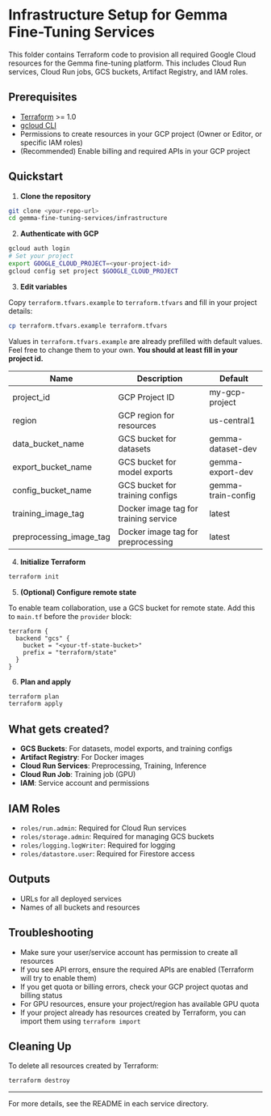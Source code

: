 # Infrastructure Setup for Gemma Fine-Tuning Services

This folder contains Terraform code to provision all required Google Cloud resources for the Gemma fine-tuning platform. This includes Cloud Run services, Cloud Run jobs, GCS buckets, Artifact Registry, and IAM roles.

## Prerequisites

- [Terraform](https://www.terraform.io/downloads.html) >= 1.0
- [gcloud CLI](https://cloud.google.com/sdk/docs/install)
- Permissions to create resources in your GCP project (Owner or Editor, or specific IAM roles)
- (Recommended) Enable billing and required APIs in your GCP project

## Quickstart

1. **Clone the repository**

```bash
git clone <your-repo-url>
cd gemma-fine-tuning-services/infrastructure
```

2. **Authenticate with GCP**

```bash
gcloud auth login
# Set your project
export GOOGLE_CLOUD_PROJECT=<your-project-id>
gcloud config set project $GOOGLE_CLOUD_PROJECT
```

3. **Edit variables**

Copy `terraform.tfvars.example` to `terraform.tfvars` and fill in your project details:

```bash
cp terraform.tfvars.example terraform.tfvars
```

Values in `terraform.tfvars.example` are already prefilled with default values. Feel free to change them to your own. **You should at least fill in your project id.**

| Name                    | Description                           | Default            |
| ----------------------- | ------------------------------------- | ------------------ |
| project_id              | GCP Project ID                        | my-gcp-project     |
| region                  | GCP region for resources              | us-central1        |
| data_bucket_name        | GCS bucket for datasets               | gemma-dataset-dev  |
| export_bucket_name      | GCS bucket for model exports          | gemma-export-dev   |
| config_bucket_name      | GCS bucket for training configs       | gemma-train-config |
| training_image_tag      | Docker image tag for training service | latest             |
| preprocessing_image_tag | Docker image tag for preprocessing    | latest             |

4. **Initialize Terraform**

```bash
terraform init
```

5. **(Optional) Configure remote state**

To enable team collaboration, use a GCS bucket for remote state. Add this to `main.tf` before the `provider` block:

```hcl
terraform {
  backend "gcs" {
    bucket = "<your-tf-state-bucket>"
    prefix = "terraform/state"
  }
}
```

6. **Plan and apply**

```bash
terraform plan
terraform apply
```

## What gets created?

- **GCS Buckets**: For datasets, model exports, and training configs
- **Artifact Registry**: For Docker images
- **Cloud Run Services**: Preprocessing, Training, Inference
- **Cloud Run Job**: Training job (GPU)
- **IAM**: Service account and permissions

## IAM Roles

- `roles/run.admin`: Required for Cloud Run services
- `roles/storage.admin`: Required for managing GCS buckets
- `roles/logging.logWriter`: Required for logging
- `roles/datastore.user`: Required for Firestore access

## Outputs

- URLs for all deployed services
- Names of all buckets and resources

## Troubleshooting

- Make sure your user/service account has permission to create all resources
- If you see API errors, ensure the required APIs are enabled (Terraform will try to enable them)
- If you get quota or billing errors, check your GCP project quotas and billing status
- For GPU resources, ensure your project/region has available GPU quota
- If your project already has resources created by Terraform, you can import them using `terraform import`

## Cleaning Up

To delete all resources created by Terraform:

```bash
terraform destroy
```

---

For more details, see the README in each service directory.
